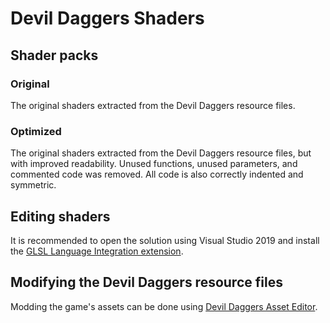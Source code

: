 # Devil Daggers Shaders

## Shader packs

### Original

The original shaders extracted from the Devil Daggers resource files.

### Optimized

The original shaders extracted from the Devil Daggers resource files, but with improved readability. Unused functions, unused parameters, and commented code was removed. All code is also correctly indented and symmetric.

## Editing shaders

It is recommended to open the solution using Visual Studio 2019 and install the [GLSL Language Integration extension](https://marketplace.visualstudio.com/items?itemName=DanielScherzer.GLSL).

## Modifying the Devil Daggers resource files

Modding the game's assets can be done using [Devil Daggers Asset Editor](https://devildaggers.info/Tools/DevilDaggersAssetEditor).